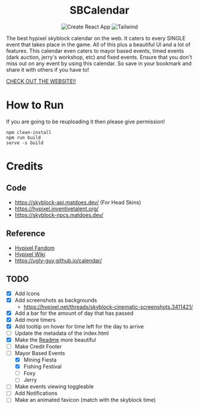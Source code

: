 <div align="center">

# SBCalendar

![Create React App](https://img.shields.io/badge/Create_React_App-09D3AC?logo=createreactapp&style=for-the-badge&logoColor=white)
![Tailwind](https://img.shields.io/badge/Tailwind_CSS-06B6D4?logo=TailwindCSS&style=for-the-badge&logoColor=white)

</div>

The best hypixel skyblock calendar on the web. It caters to every SINGLE event that takes place in the game. All of this plus a beautiful UI and a lot of features. This calendar even caters to mayor based events, timed events (dark auction, jerry's workshop, etc) and fixed events. Ensure that you don't miss out on any event by using this calendar. So save in your bookmark and share it with others if you have to!

[CHECK OUT THE WEBSITE!!](https://fschatbot.github.io/Skyblock-Calendar/)

# How to Run

If you are going to be reuploading it then please give permission!

```
npm clean-install
npm run build
serve -s build
```

# Credits

## Code

- https://skyblock-api.matdoes.dev/ (For Head Skins)
- https://hypixel.inventivetalent.org/
- https://skyblock-npcs.matdoes.dev/

## Reference

- [Hypixel Fandom](https://hypixel-skyblock.fandom.com/wiki/Hypixel_SkyBlock_Wiki)
- [Hypixel Wiki](https://wiki.hypixel.net/)
- https://ugly-guy.github.io/calendar/

## TODO

- [x] Add Icons
- [x] Add screenshots as backgrounds
  - https://hypixel.net/threads/skyblock-cinematic-screenshots.3411421/
- [x] Add a bar for the amount of day that has passed
- [x] Add more timers
- [x] Add tooltip on hover for time left for the day to arrive
- [ ] Update the metadata of the index.html
- [x] Make the [Readme](README.md) more beautiful
- [ ] Make Credit Footer
- [ ] Mayor Based Events
  - [x] Mining Fiesta
  - [x] Fishing Festival
  - [ ] Foxy
  - [ ] Jerry
- [ ] Make events viewing toggleable
- [ ] Add Notifications
- [ ] Make an animated favicon (match with the skyblock time)
